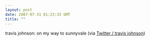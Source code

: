 ```yaml
---
layout: post
date: 2007-07-31 01:23:33 GMT
title: ""
---
```

travis johnson: on my way to sunnyvale (via <a href="http://twitter.com/travisj/statuses/177391862">Twitter / travis johnson</a>)